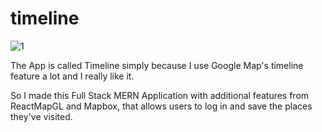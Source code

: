 # timeline
![1](https://user-images.githubusercontent.com/11984268/124024711-93ffe700-d9bd-11eb-83f8-0f383f096329.png)

The App is called Timeline simply because I use Google Map's timeline feature a lot and I really like it. 

So I made this Full Stack MERN Application with additional features from ReactMapGL and Mapbox, that allows users to log in and save the places they've visited.
